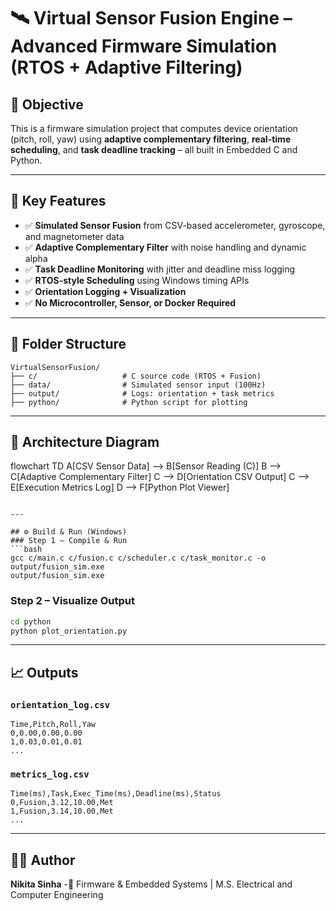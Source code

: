 # 🛰️ Virtual Sensor Fusion Engine – Advanced Firmware Simulation (RTOS + Adaptive Filtering)

## 🎯 Objective
This is a  firmware simulation project that computes device orientation (pitch, roll, yaw) using **adaptive complementary filtering**, **real-time scheduling**, and **task deadline tracking** – all built in Embedded C and Python.


---
## 🚀 Key Features

- ✅ **Simulated Sensor Fusion** from CSV-based accelerometer, gyroscope, and magnetometer data
- ✅ **Adaptive Complementary Filter** with noise handling and dynamic alpha
- ✅ **Task Deadline Monitoring** with jitter and deadline miss logging
- ✅ **RTOS-style Scheduling** using Windows timing APIs
- ✅ **Orientation Logging + Visualization**
- ✅ **No Microcontroller, Sensor, or Docker Required**

---

## 📁 Folder Structure
```
VirtualSensorFusion/
├── c/                   # C source code (RTOS + Fusion)
├── data/                # Simulated sensor input (100Hz)
├── output/              # Logs: orientation + task metrics
├── python/              # Python script for plotting
```

---

## 🧠 Architecture Diagram

flowchart TD
    A[CSV Sensor Data] --> B[Sensor Reading (C)]
    B --> C[Adaptive Complementary Filter]
    C --> D[Orientation CSV Output]
    C --> E[Execution Metrics Log]
    D --> F[Python Plot Viewer]
```

---

## ⚙️ Build & Run (Windows)
### Step 1 – Compile & Run
```bash
gcc c/main.c c/fusion.c c/scheduler.c c/task_monitor.c -o output/fusion_sim.exe
output/fusion_sim.exe
```

### Step 2 – Visualize Output
```bash
cd python
python plot_orientation.py
```

---

## 📈 Outputs

### `orientation_log.csv`
```
Time,Pitch,Roll,Yaw
0,0.00,0.00,0.00
1,0.03,0.01,0.01
...
```

### `metrics_log.csv`
```
Time(ms),Task,Exec_Time(ms),Deadline(ms),Status
0,Fusion,3.12,10.00,Met
1,Fusion,3.14,10.00,Met
...
```

---

## 👩‍💻 Author
**Nikita Sinha** -🔧 Firmware & Embedded Systems | M.S. Electrical and Computer Engineering  
